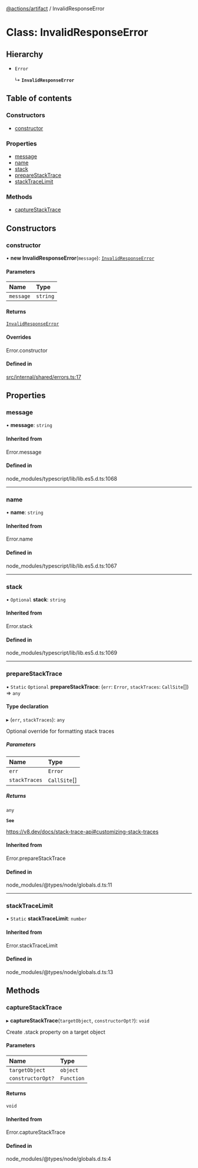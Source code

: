 [@actions/artifact](../README.md) / InvalidResponseError

# Class: InvalidResponseError

## Hierarchy

- `Error`

  ↳ **`InvalidResponseError`**

## Table of contents

### Constructors

- [constructor](InvalidResponseError.md#constructor)

### Properties

- [message](InvalidResponseError.md#message)
- [name](InvalidResponseError.md#name)
- [stack](InvalidResponseError.md#stack)
- [prepareStackTrace](InvalidResponseError.md#preparestacktrace)
- [stackTraceLimit](InvalidResponseError.md#stacktracelimit)

### Methods

- [captureStackTrace](InvalidResponseError.md#capturestacktrace)

## Constructors

### constructor

• **new InvalidResponseError**(`message`): [`InvalidResponseError`](InvalidResponseError.md)

#### Parameters

| Name | Type |
| :------ | :------ |
| `message` | `string` |

#### Returns

[`InvalidResponseError`](InvalidResponseError.md)

#### Overrides

Error.constructor

#### Defined in

[src/internal/shared/errors.ts:17](https://github.com/actions/toolkit/blob/daf23ba/packages/artifact/src/internal/shared/errors.ts#L17)

## Properties

### message

• **message**: `string`

#### Inherited from

Error.message

#### Defined in

node_modules/typescript/lib/lib.es5.d.ts:1068

___

### name

• **name**: `string`

#### Inherited from

Error.name

#### Defined in

node_modules/typescript/lib/lib.es5.d.ts:1067

___

### stack

• `Optional` **stack**: `string`

#### Inherited from

Error.stack

#### Defined in

node_modules/typescript/lib/lib.es5.d.ts:1069

___

### prepareStackTrace

▪ `Static` `Optional` **prepareStackTrace**: (`err`: `Error`, `stackTraces`: `CallSite`[]) => `any`

#### Type declaration

▸ (`err`, `stackTraces`): `any`

Optional override for formatting stack traces

##### Parameters

| Name | Type |
| :------ | :------ |
| `err` | `Error` |
| `stackTraces` | `CallSite`[] |

##### Returns

`any`

**`See`**

https://v8.dev/docs/stack-trace-api#customizing-stack-traces

#### Inherited from

Error.prepareStackTrace

#### Defined in

node_modules/@types/node/globals.d.ts:11

___

### stackTraceLimit

▪ `Static` **stackTraceLimit**: `number`

#### Inherited from

Error.stackTraceLimit

#### Defined in

node_modules/@types/node/globals.d.ts:13

## Methods

### captureStackTrace

▸ **captureStackTrace**(`targetObject`, `constructorOpt?`): `void`

Create .stack property on a target object

#### Parameters

| Name | Type |
| :------ | :------ |
| `targetObject` | `object` |
| `constructorOpt?` | `Function` |

#### Returns

`void`

#### Inherited from

Error.captureStackTrace

#### Defined in

node_modules/@types/node/globals.d.ts:4
